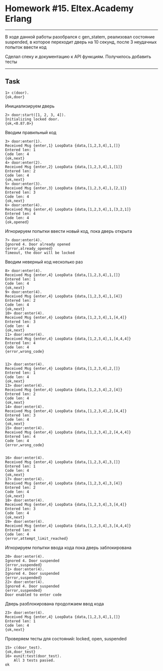 # Homework #15. Eltex.Academy Erlang #

_______________________________
В ходе данной работы разобрался с gen_statem, реализовал состояние suspended, в которое переходит дверь на 10 секунд, после 3 неудачных попыток ввести код

Сделал спеку и документацию к API функциям. Получилось добавить тесты 
______________

## Task ##
    1> c(door).
    {ok,door}

Инициализируем дверь

    2> door:start([1, 2, 3, 4]).
    Initializing locked door.
    {ok,<0.87.0>}

Вводим правильный код

    3> door:enter(1).
    Received Msg {enter,1} LoopData {data,[1,2,3,4],1,[]}
    Entered len: 1
    Code len: 4
    {ok,next}
    4> door:enter(2).
    Received Msg {enter,2} LoopData {data,[1,2,3,4],1,[1]}
    Entered len: 2
    Code len: 4
    {ok,next}
    5> door:enter(3).
    Received Msg {enter,3} LoopData {data,[1,2,3,4],1,[2,1]}
    Entered len: 3
    Code len: 4
    {ok,next}
    6> door:enter(4).
    Received Msg {enter,4} LoopData {data,[1,2,3,4],1,[3,2,1]}
    Entered len: 4
    Code len: 4
    {ok,opened}

Игнорируем попытки ввести новый код, пока дверь открыта

    7> door:enter(4).
    Ignored 4. Door already opened
    {error,already_opened}
    Timeout, the door will be locked
    
Вводим неверный код несколько раз

    8> door:enter(4).
    Received Msg {enter,4} LoopData {data,[1,2,3,4],1,[]}
    Entered len: 1
    Code len: 4
    {ok,next}
    9> door:enter(4).
    Received Msg {enter,4} LoopData {data,[1,2,3,4],1,[4]}
    Entered len: 2
    Code len: 4
    {ok,next}
    10> door:enter(4).
    Received Msg {enter,4} LoopData {data,[1,2,3,4],1,[4,4]}
    Entered len: 3
    Code len: 4
    {ok,next}
    11> door:enter(4).
    Received Msg {enter,4} LoopData {data,[1,2,3,4],1,[4,4,4]}
    Entered len: 4
    Code len: 4
    {error,wrong_code}


    12> door:enter(4).
    Received Msg {enter,4} LoopData {data,[1,2,3,4],2,[]}
    Entered len: 1
    Code len: 4
    {ok,next}
    13> door:enter(4).
    Received Msg {enter,4} LoopData {data,[1,2,3,4],2,[4]}
    Entered len: 2
    Code len: 4
    {ok,next}
    14> door:enter(4).
    Received Msg {enter,4} LoopData {data,[1,2,3,4],2,[4,4]}
    Entered len: 3
    Code len: 4
    {ok,next}
    15> door:enter(4).
    Received Msg {enter,4} LoopData {data,[1,2,3,4],2,[4,4,4]}
    Entered len: 4
    Code len: 4
    {error,wrong_code}
    
    
    16> door:enter(4).
    Received Msg {enter,4} LoopData {data,[1,2,3,4],3,[]}
    Entered len: 1
    Code len: 4
    {ok,next}
    17> door:enter(4).
    Received Msg {enter,4} LoopData {data,[1,2,3,4],3,[4]}
    Entered len: 2
    Code len: 4
    {ok,next}
    18> door:enter(4).
    Received Msg {enter,4} LoopData {data,[1,2,3,4],3,[4,4]}
    Entered len: 3
    Code len: 4
    {ok,next}
    19> door:enter(4).
    Received Msg {enter,4} LoopData {data,[1,2,3,4],3,[4,4,4]}
    Entered len: 4
    Code len: 4
    {error,attempt_limit_reached}
    
Игнорируем попытки ввода кода пока дверь заблокирована

    20> door:enter(4).
    Ignored 4. Door suspended
    {error,suspended}
    21> door:enter(4).
    Ignored 4. Door suspended
    {error,suspended}
    22> door:enter(4).
    Ignored 4. Door suspended
    {error,suspended}
    Door enabled to enter code

Дверь разблокирована продолжаем ввод кода

    23> door:enter(4).
    Received Msg {enter,4} LoopData {data,[1,2,3,4],1,[]}
    Entered len: 1
    Code len: 4
    {ok,next}
  
Проверяем тесты для состояний: locked, open, suspended

    15> c(door_test).
    {ok,door_test}
    16> eunit:test(door_test).
        All 3 tests passed.
    ok
